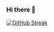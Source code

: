 ### Hi there 👋

[![GitHub Streak](https://streak-stats.demolab.com/?user=Borges53)](https://git.io/streak-stats)
